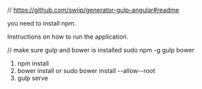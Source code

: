 // https://github.com/swiip/generator-gulp-angular#readme

you need to install npm.

Instructions on how to run the application.

// make sure gulp and bower is installed
sudo npm -g gulp bower

1. npm install
2. bower install or sudo bower install --allow--root
3. gulp serve



